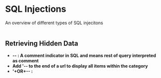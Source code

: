 <h1>SQL Injections</h1>
An overview of different types of SQL injecitons 

<br />
<br />

<h2>Retrieving Hidden Data</h2>

- <b>-- : A comment indicator in SQL and means rest of query interpreted as comment<b>
- <b>Add '-- to the end of a url to display all items within the category
- <b>'+OR+-- : 
